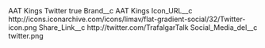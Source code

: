 <?xml version="1.0" encoding="UTF-8"?>
<CustomMetadata xmlns="http://soap.sforce.com/2006/04/metadata" xmlns:xsi="http://www.w3.org/2001/XMLSchema-instance" xmlns:xsd="http://www.w3.org/2001/XMLSchema">
    <label>AAT Kings Twitter</label>
    <protected>true</protected>
    <values>
        <field>Brand__c</field>
        <value xsi:type="xsd:string">AAT Kings</value>
    </values>
    <values>
        <field>Icon_URL__c</field>
        <value xsi:type="xsd:string">http://icons.iconarchive.com/icons/limav/flat-gradient-social/32/Twitter-icon.png</value>
    </values>
    <values>
        <field>Share_Link__c</field>
        <value xsi:type="xsd:string">http://twitter.com/TrafalgarTalk</value>
    </values>
    <values>
        <field>Social_Media_del__c</field>
        <value xsi:type="xsd:string">twitter.png</value>
    </values>
</CustomMetadata>
